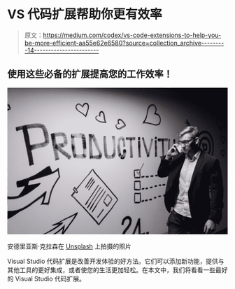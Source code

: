 # VS 代码扩展帮助你更有效率

> 原文：<https://medium.com/codex/vs-code-extensions-to-help-you-be-more-efficient-aa55e62e6580?source=collection_archive---------14----------------------->

## 使用这些必备的扩展提高您的工作效率！

![](img/8f5ed85cefa5bbfaa4a0943d6bb6a0f3.png)

安德里亚斯·克拉森在 [Unsplash](https://unsplash.com?utm_source=medium&utm_medium=referral) 上拍摄的照片

Visual Studio 代码扩展是改善开发体验的好方法。它们可以添加新功能，提供与其他工具的更好集成，或者使您的生活更加轻松。在本文中，我们将看看一些最好的 Visual Studio 代码扩展。